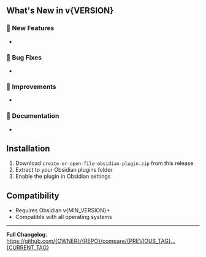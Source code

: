 ## What's New in v{VERSION}

### 🚀 New Features
- 

### 🐛 Bug Fixes
- 

### 🔧 Improvements
- 

### 📝 Documentation
- 

## Installation
1. Download `create-or-open-file-obsidian-plugin.zip` from this release
2. Extract to your Obsidian plugins folder
3. Enable the plugin in Obsidian settings

## Compatibility
- Requires Obsidian v{MIN_VERSION}+
- Compatible with all operating systems

---
**Full Changelog**: https://github.com/{OWNER}/{REPO}/compare/{PREVIOUS_TAG}...{CURRENT_TAG} 